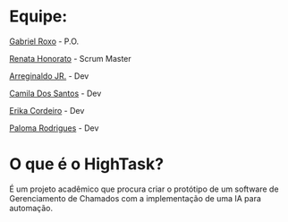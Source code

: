 # Equipe:
[Gabriel Roxo](https://github.com/Kanekovisks/) - P.O.

[Renata Honorato](https://github.com/reh2212) - Scrum Master

[Arreginaldo JR.](https://github.com/arreginaldo) - Dev

[Camila Dos Santos](https://github.com/camilape-dev) - Dev

[Erika Cordeiro](https://github.com/apserika) - Dev

[Paloma Rodrigues]() - Dev

# O que é o HighTask?
É um projeto acadêmico que procura criar o protótipo de um software de Gerenciamento de Chamados com a implementação de uma IA para automação.
